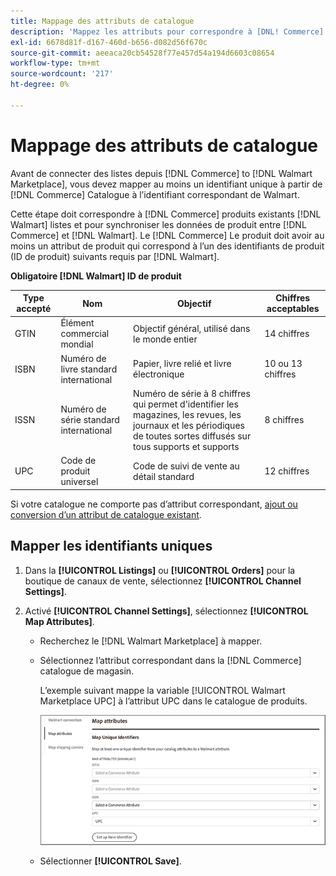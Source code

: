 ```yaml
---
title: Mappage des attributs de catalogue
description: 'Mappez les attributs pour correspondre à [DNL! Commerce] de produits existants [!DNL Walmart Marketplace] listes et synchronisation des données entre [!DNL Channel Manager] et [!DNL Walmart].'
exl-id: 6678d81f-d167-460d-b656-d082d56f670c
source-git-commit: aeeaca20cb54528f77e457d54a194d6603c08654
workflow-type: tm+mt
source-wordcount: '217'
ht-degree: 0%

---
```


# Mappage des attributs de catalogue

Avant de connecter des listes depuis [!DNL Commerce] to [!DNL Walmart Marketplace], vous devez mapper au moins un identifiant unique à partir de [!DNL Commerce] Catalogue à l’identifiant correspondant de Walmart.

Cette étape doit correspondre à [!DNL Commerce] produits existants [!DNL Walmart] listes et pour synchroniser les données de produit entre [!DNL Commerce] et [!DNL Walmart]. Le [!DNL Commerce] Le produit doit avoir au moins un attribut de produit qui correspond à l’un des identifiants de produit (ID de produit) suivants requis par [!DNL Walmart].

**Obligatoire [!DNL Walmart] ID de produit**

| **Type accepté** | **Nom** | **Objectif** | **Chiffres acceptables** |
|-------------------|--------------------------------------|--------------------------------------------------------------------------------------------------------------------------------------------------|-----------------------|
| GTIN | Élément commercial mondial | Objectif général, utilisé dans le monde entier | 14 chiffres |
| ISBN | Numéro de livre standard international | Papier, livre relié et livre électronique | 10 ou 13 chiffres |
| ISSN | Numéro de série standard international | Numéro de série à 8 chiffres qui permet d&#39;identifier les magazines, les revues, les journaux et les périodiques de toutes sortes diffusés sur tous supports et supports | 8 chiffres |
| UPC | Code de produit universel | Code de suivi de vente au détail standard | 12 chiffres |

Si votre catalogue ne comporte pas d’attribut correspondant, [ajout ou conversion d’un attribut de catalogue existant](https://docs.magento.com/user-guide/catalog/product-attributes.html).

## Mapper les identifiants uniques

1. Dans la **[!UICONTROL Listings]** ou **[!UICONTROL Orders]** pour la boutique de canaux de vente, sélectionnez **[!UICONTROL Channel Settings]**.

1. Activé **[!UICONTROL Channel Settings]**, sélectionnez **[!UICONTROL Map Attributes]**.

   - Recherchez le [!DNL Walmart Marketplace] à mapper.

   - Sélectionnez l’attribut correspondant dans la [!DNL Commerce] catalogue de magasin.

      L’exemple suivant mappe la variable [!UICONTROL Walmart Marketplace UPC] à l’attribut UPC dans le catalogue de produits.

      ![Mise en correspondance des attributs pour les critères de correspondance de produit](assets/products-map-attributes-for-match.png)

   - Sélectionner **[!UICONTROL Save]**.
